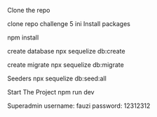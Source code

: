 Clone the repo

clone repo challenge 5 ini
Install packages

npm install

create database
npx sequelize db:create

create migrate
npx sequelize db:migrate

Seeders
npx sequelize db:seed:all

Start The Project
npm run dev


Superadmin
username: fauzi
password: 12312312